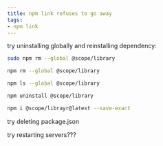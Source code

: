 ```yaml
---
title: npm link refuses to go away
tags:
- npm link
---
```


try uninstalling globally and reinstalling dependency:

```sh
sudo npm rm --global @scope/library
```````

```sh
npm rm --global @scope/library
```````

```sh
npm ls --global @scope/library
```````

```sh
npm uninstall @scope/library
```````

```sh
npm i @scope/librayr@latest --save-exact
```````

try deleting package.json

try restarting servers???
